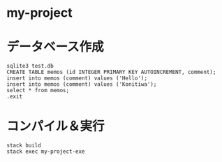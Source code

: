 # my-project
# データベース作成

```
sqlite3 test.db
CREATE TABLE memos (id INTEGER PRIMARY KEY AUTOINCREMENT, comment);
insert into memos (comment) values ('Hello');
insert into memos (comment) values ('Konitiwa');
select * from memos;
.exit
```

# コンパイル＆実行

```
stack build
stack exec my-project-exe
```
